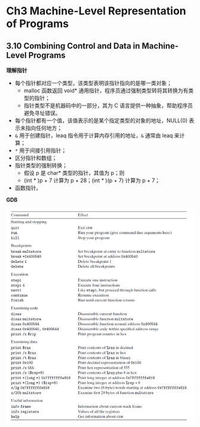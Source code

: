 # Ch3 Machine-Level Representation of Programs

## 3.10 Combining Control and Data in Machine-Level Programs

**理解指针**

* 每个指针都对应一个类型，该类型表明该指针指向的是哪一类对象；
    * malloc 函数返回 void* 通用指针，程序员通过强制类型转将其转换为有类型的指针；
    * 指针类型不是机器码中的一部分，其为 C 语言提供一种抽象，帮助程序员避免寻址错误。
* 每个指针都有一个值，该值表示的是某个指定类型的对象的地址，NULL(0) 表示未指向任何地方；
* `&` 用于创建指针，leaq 指令用于计算内存引用的地址，`&` 通常由 leaq 来计算；
* `*` 用于间接引用指针；
* 区分指针和数组；
* 指针类型的强制转换；
    * 假设 p 是 char* 类型的指针，其值为 p；则
    * (int * )p + 7 计算为 p + 28；(int * )(p + 7) 计算为 p + 7；
* 函数指针。



**GDB**

![image-20211107113543694](assets/image-20211107113543694.png)